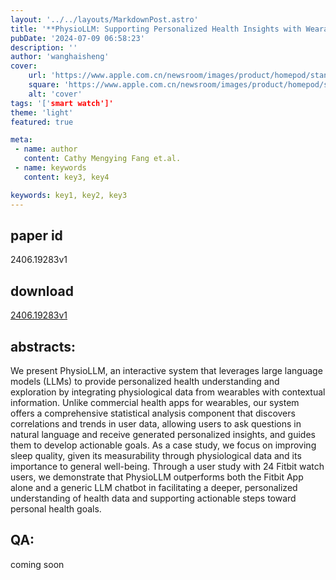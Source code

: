 ```yaml
---
layout: '../../layouts/MarkdownPost.astro'
title: '**PhysioLLM: Supporting Personalized Health Insights with Wearables and Large Language Models**'
pubDate: '2024-07-09 06:58:23'
description: ''
author: 'wanghaisheng'
cover:
    url: 'https://www.apple.com.cn/newsroom/images/product/homepod/standard/Apple-HomePod-hero-230118_big.jpg.large_2x.jpg'
    square: 'https://www.apple.com.cn/newsroom/images/product/homepod/standard/Apple-HomePod-hero-230118_big.jpg.large_2x.jpg'
    alt: 'cover'
tags: '['smart watch']' 
theme: 'light'
featured: true

meta:
 - name: author
   content: Cathy Mengying Fang et.al.
 - name: keywords
   content: key3, key4

keywords: key1, key2, key3
---
```


## paper id
2406.19283v1
## download
[2406.19283v1](http://arxiv.org/abs/2406.19283v1)
## abstracts:
We present PhysioLLM, an interactive system that leverages large language models (LLMs) to provide personalized health understanding and exploration by integrating physiological data from wearables with contextual information. Unlike commercial health apps for wearables, our system offers a comprehensive statistical analysis component that discovers correlations and trends in user data, allowing users to ask questions in natural language and receive generated personalized insights, and guides them to develop actionable goals. As a case study, we focus on improving sleep quality, given its measurability through physiological data and its importance to general well-being. Through a user study with 24 Fitbit watch users, we demonstrate that PhysioLLM outperforms both the Fitbit App alone and a generic LLM chatbot in facilitating a deeper, personalized understanding of health data and supporting actionable steps toward personal health goals.
## QA:
coming soon
